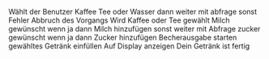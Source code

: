 Wählt der Benutzer Kaffee Tee oder Wasser
  dann weiter mit abfrage sonst Fehler
    Abbruch des Vorgangs
Wird Kaffee oder Tee gewählt
  Milch gewünscht
    wenn ja dann Milch hinzufügen sonst weiter mit Abfrage
  zucker gewünscht
    wenn ja dann Zucker hinzufügen 
Becherausgabe starten 
  gewähltes Getränk einfüllen
Auf Display anzeigen Dein Getränk ist fertig

